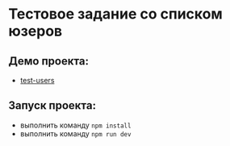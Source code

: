 # **Тестовое задание со списком юзеров**

## **Демо проекта:**

- [test-users](https://test-users-blond.vercel.app/)

## **Запуск проекта:**

- выполнить команду `npm install`
- выполнить команду `npm run dev`
